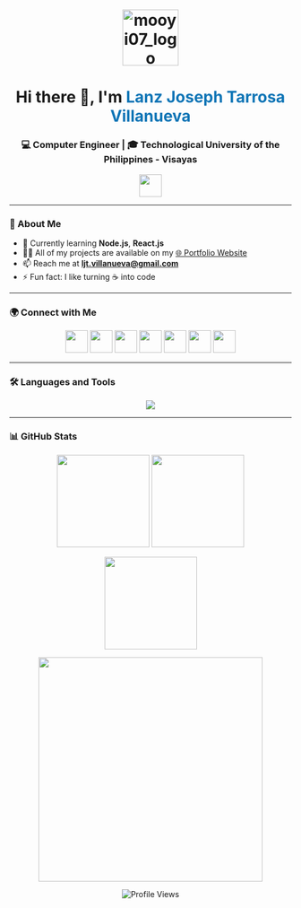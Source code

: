 <!-- Profile Header -->
<h1 align="center">
  <img src="https://mooyi.pages.dev/assets/logo.webp" width="100" alt="mooyi07_logo" />
</h1>

<h1 align="center">Hi there 👋, I'm <span style="color:#0e75b6">Lanz Joseph Tarrosa Villanueva</span></h1>
<h3 align="center">💻 Computer Engineer | 🎓 Technological University of the Philippines - Visayas</h3>

<p align="center">
  <img src="https://media.giphy.com/media/hvRJCLFzcasrR4ia7z/giphy.gif" width="40px"/>
</p>

---

### 🚀 About Me  
- 🌱 Currently learning **Node.js**, **React.js**  
- 👨‍💻 All of my projects are available on my [🌐 Portfolio Website](https://mooyi.pages.dev/)  
- 📫 Reach me at **ljt.villanueva@gmail.com**  
- ⚡ Fun fact: I like turning ☕ into code  

---

### 🌍 Connect with Me  
<p align="center">
  <a href="https://twitter.com/mooyi07"><img src="https://skillicons.dev/icons?i=twitter" width="40"/></a>
  <a href="https://linkedin.com/in/ljtv"><img src="https://skillicons.dev/icons?i=linkedin" width="40"/></a>
  <a href="https://stackoverflow.com/users/21984090"><img src="https://skillicons.dev/icons?i=stackoverflow" width="40"/></a>
  <a href="https://fb.com/mooyi07"><img src="https://skillicons.dev/icons?i=facebook" width="40"/></a>
  <a href="https://instagram.com/lanz_mooyi"><img src="https://skillicons.dev/icons?i=instagram" width="40"/></a>
  <a href="https://www.youtube.com/@lanzjosephvillanueva5648"><img src="https://skillicons.dev/icons?i=youtube" width="40"/></a>
  <a href="https://www.hackerrank.com/mooyi07"><img src="https://skillicons.dev/icons?i=hackerrank" width="40"/></a>
</p>

---

### 🛠️ Languages and Tools  
<p align="center">
  <img src="https://skillicons.dev/icons?i=html,css,js,react,nodejs,cpp,java,python,php,mysql,firebase,git,bootstrap,tailwind,figma,arduino" />
</p>

---

### 📊 GitHub Stats  
<p align="center">
  <img src="https://github-readme-stats.vercel.app/api?username=mooyi07&show_icons=true&theme=radical&hide_border=true" height="165"/>
  <img src="https://github-readme-stats.vercel.app/api/top-langs/?username=mooyi07&layout=compact&theme=radical&hide_border=true" height="165"/>
</p>

<p align="center">
  <img src="https://github-readme-streak-stats.herokuapp.com/?user=mooyi07&theme=radical&hide_border=true" height="165"/>
</p>
<p align="center">
  <img src="https://media.giphy.com/media/qgQUggAC3Pfv687qPC/giphy.gif" width="400"/>
</p>

<p align="center">
  <img src="https://komarev.com/ghpvc/?username=mooyi07&label=Profile%20views&color=0e75b6&style=flat-square" alt="Profile Views" />
</p>
